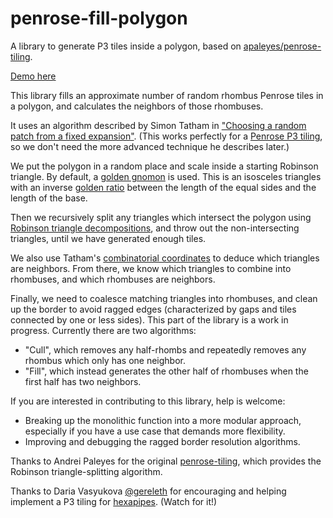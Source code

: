 # penrose-fill-polygon

A library to generate P3 tiles inside a polygon, based on [apaleyes/penrose-tiling](https://github.com/apaleyes/penrose-tiling).

[Demo here](https://gordonwoodhull.github.io/penrose-fill-polygon/penrose.html)

This library fills an approximate number of random rhombus Penrose tiles in a polygon, and calculates the neighbors of those rhombuses.

It uses an algorithm described by Simon Tatham in ["Choosing a random patch from a fixed expansion"](https://www.chiark.greenend.org.uk/~sgtatham/quasiblog/aperiodic-tilings/#random-patch). (This works perfectly for a [Penrose P3 tiling](https://en.wikipedia.org/wiki/Penrose_tiling#Rhombus_tiling_(P3)), so we don't need the more advanced technique he describes later.)

We put the polygon in a random place and scale inside a starting Robinson triangle. By default, a [golden gnomon](https://en.wikipedia.org/wiki/Golden_triangle_(mathematics)) is used. This is an isosceles triangles with an inverse [golden ratio](https://en.wikipedia.org/wiki/Golden_ratio) between the length of the equal sides and the length of the base.

Then we recursively split any triangles which intersect the polygon using [Robinson triangle decompositions](https://en.wikipedia.org/wiki/Penrose_tiling#Robinson_triangle_decompositions), and throw out the non-intersecting triangles, until we have generated enough tiles.

We also use Tatham's [combinatorial coordinates](https://www.chiark.greenend.org.uk/~sgtatham/quasiblog/aperiodic-tilings/#ccoords) to deduce which triangles are neighbors. From there, we know which triangles to combine into rhombuses, and which rhombuses are neighbors.

Finally, we need to coalesce matching triangles into rhombuses, and clean up the border to avoid ragged edges (characterized by gaps and tiles connected by one or less sides). This part of the library is a work in progress. Currently there are two algorithms:
* "Cull", which removes any half-rhombs and repeatedly removes any rhombus which only has one neighbor.
* "Fill", which instead generates the other half of rhombuses when the first half has two neighbors.

If you are interested in contributing to this library, help is welcome:
* Breaking up the monolithic function into a more modular approach, especially if you have a use case that demands more flexibility.
* Improving and debugging the ragged border resolution algorithms.

Thanks to Andrei Paleyes for the original [penrose-tiling](https://github.com/apaleyes/penrose-tiling), which provides the Robinson triangle-splitting algorithm.

Thanks to Daria Vasyukova [@gereleth](https://twitter.com/gereleth/) for encouraging and helping implement a P3 tiling for [hexapipes](https://hexapipes.vercel.app/). (Watch for it!)

